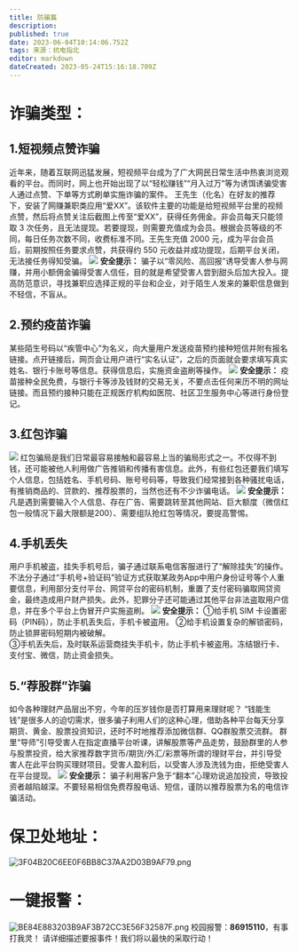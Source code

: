 ```yaml
---
title: 防骗篇
description: 
published: true
date: 2023-06-04T10:14:06.752Z
tags: 来源：杭电指北
editor: markdown
dateCreated: 2023-05-24T15:16:18.709Z
---
```


# 诈骗类型：

## 1.短视频点赞诈骗

近年来，随着互联网迅猛发展，短视频平台成为了广大网民日常生活中热衷浏览观看的平台。而同时，网上也开始出现了以“轻松赚钱”“月入过万”等为诱饵诱骗受害人通过点赞、下单等方式刷单实施诈骗的案件。
王先生（化名）在好友的推荐下，安装了网赚兼职类应用“爱XX”。该软件主要的功能是给短视频平台里的视频点赞，然后将点赞关注后截图上传至“爱XX”，获得任务佣金。非会员每天只能领取
3 次任务，且无法提现。若要提现，则需要充值成为会员。根据会员等级的不同，每日任务次数不同，收费标准不同。王先生充值 2000
元，成为平台会员后，前期按照任务要求点赞，共获得约 550 元收益并成功提现，后期平台关闭，无法接任务得知受骗。
![](https://cdn.nlark.com/yuque/0/2021/webp/21567840/1625381532353-37e97792-179e-474c-b587-757e12b4f119.webp#clientId=u5fb2e11a-7768-4&from=paste&height=500&id=BtmYM&originHeight=140&originWidth=140&originalType=url&ratio=1&status=done&style=none&taskId=uaf36f171-5c45-4b5c-aac6-c40798c282a&width=500)
**安全提示：**
骗子以“零风险、高回报”诱导受害人参与网赚，并用小额佣金骗得受害人信任，目的就是希望受害人尝到甜头后加大投入。提高防范意识，寻找兼职应选择正规的平台和企业，对于陌生人发来的兼职信息做到不轻信，不盲从。

## 2.预约疫苗诈骗

某些陌生号码以“疾管中心”为名义，向大量用户发送疫苗预约接种短信并附有报名链接。点开链接后，网页会让用户进行“实名认证”，之后的页面就会要求填写真实姓名、银行卡账号等信息。获得信息后，实施资金盗刷等操作。
![](https://cdn.nlark.com/yuque/0/2021/webp/21567840/1625381689840-8699dd42-ceb4-4b9e-83e9-022d44f6b136.webp#clientId=u5fb2e11a-7768-4&from=paste&height=357&id=u4484b947&originHeight=140&originWidth=140&originalType=url&ratio=1&status=done&style=none&taskId=ude7087bf-77c9-4f2a-afcc-153ad2739d2&width=357)
**安全提示：**
疫苗接种全民免费，与银行卡等涉及钱财的交易无关，不要点击任何来历不明的网址链接。而且预约接种只能在正规医疗机构如医院、社区卫生服务中心等进行身份登记。

## 3.红包诈骗

![](https://cdn.nlark.com/yuque/0/2021/webp/21567840/1625381794596-5c5fb59d-c222-44fb-a29f-95d2c59ddf6b.webp#clientId=u5fb2e11a-7768-4&from=paste&height=350&id=u28014393&originHeight=140&originWidth=140&originalType=url&ratio=1&status=done&style=none&taskId=u91e26016-f549-44b8-9bb0-e57a2cc7209&width=350)
红包骗局是我们日常最容易接触和最容易上当的骗局形式之一。不仅得不到钱，还可能被他人利用做广告推销和传播有害信息。此外，有些红包还要我们填写个人信息，包括姓名、手机号码、账号号码等，导致我们经常接到各种骚扰电话，有推销商品的、贷款的、推荐股票的，当然也还有不少诈骗电话。
![](https://cdn.nlark.com/yuque/0/2021/webp/21567840/1625381794608-95deb7cd-74ef-43d3-b582-167fd78bf435.webp#clientId=u5fb2e11a-7768-4&from=paste&height=350&id=u754d2bc1&originHeight=140&originWidth=140&originalType=url&ratio=1&status=done&style=none&taskId=u7dd5acef-e8c7-477a-8e72-634ef2062c6&width=350)
**安全提示：**
凡是遇到需要输入个人信息、存在广告、需要跳转至其他网站、巨大额度（微信红包一般情况下最大限额是200）、需要组队抢红包等情况，要提高警惕。

## 4.手机丢失

用户手机被盗，挂失手机号后，骗子通过联系电信客服进行了“解除挂失”的操作。不法分子通过“手机号+验证码”验证方式获取某政务App中用户身份证号等个人重要信息，利用部分支付平台、网贷平台的密码机制，重置了支付密码骗取网贷资金，最终造成用户财产损失。此外，犯罪分子还可能通过其他平台非法盗取用户信息，并在多个平台上伪冒开户实施盗刷。
![](https://cdn.nlark.com/yuque/0/2021/webp/21567840/1625381892683-6a2cf7bd-cbb8-4c51-be68-0bdc631badaa.webp#clientId=u5fb2e11a-7768-4&from=paste&height=350&id=u0842d11f&originHeight=140&originWidth=140&originalType=url&ratio=1&status=done&style=none&taskId=u84595ab3-e892-4c98-b211-d50a77717c9&width=350)
**安全提示：**
①给手机 SIM 卡设置密码（PIN码），防止手机丢失后，手机卡被盗用。
②给手机设置复杂的解锁密码，防止锁屏密码短期内被破解。   
③手机丢失后，及时联系运营商挂失手机卡，防止手机卡被盗用。冻结银行卡、支付宝、微信，防止资金损失。

## 5.“荐股群”诈骗

如今各种理财产品层出不穷，今年的压岁钱你是否打算用来理财呢？
“钱能生钱”是很多人的迫切需求，很多骗子利用人们的这种心理，借助各种平台每天分享期货、黄金、股票投资知识，还时不时地推荐添加微信群、QQ群股票交流群。
群里“导师”引导受害人在指定直播平台听课，讲解股票等产品走势，鼓励群里的人参与股票投资，给大家推荐数字货币/期货/外汇/彩票等所谓的理财平台，并引导受害人在此平台购买理财项目。受害人盈利后，以受害人涉及洗钱为由，拒绝受害人在平台提现。
![](https://cdn.nlark.com/yuque/0/2021/webp/21567840/1625381965288-594c2188-b9db-4800-a8cd-7b8e992532e3.webp#clientId=u5fb2e11a-7768-4&from=paste&height=350&id=ub347b589&originHeight=140&originWidth=140&originalType=url&ratio=1&status=done&style=none&taskId=u1d8a3852-bb7f-4183-a7a3-f8aa44ef3bb&width=350)
**安全提示：**
骗子利用客户急于“翻本”心理劝说追加投资，导致投资者越陷越深。不要轻易相信免费荐股电话、短信，谨防以推荐股票为名的电信诈骗活动。

# 保卫处地址：

![3F04B20C6EE0F6BB8C37AA2D03B9AF79.png](https://cdn.nlark.com/yuque/0/2021/png/21567840/1625382136807-93549f65-513b-486b-97d4-92aeae608927.png#clientId=u708b59d6-8d09-4&from=drop&height=833&id=u89cd53c5&originHeight=1025&originWidth=615&originalType=binary&ratio=1&size=120403&status=done&style=none&taskId=u4981b676-cbff-4878-9253-7436b91fb52&width=500)

# 一键报警：

![BE84E883203B9AF3B72CC3E56F32587F.png](https://cdn.nlark.com/yuque/0/2021/png/21567840/1625382162472-55c7fce6-1a27-4a6b-a041-3bd77a7e5db6.png#clientId=u708b59d6-8d09-4&from=drop&height=1000&id=ub4303d23&originHeight=1920&originWidth=960&originalType=binary&ratio=1&size=299489&status=done&style=none&taskId=uabcf7a0e-418c-4d7d-b2b6-f60b4c129cd&width=500)
校园报警：**86915110**，有事打我灵！
请详细描述要报事件！我们将以最快的采取行动！  


